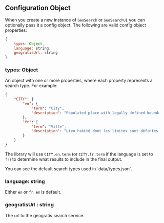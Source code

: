## Configuration Object

When you create a new instance of `GeoSearch` or `GeoSearchUI` you can optionally pass it a config object. The following are valid config object properties:

```js
{
    types: Object,
    language: string,
    geogratisUrl: string
}
```

### types: Object

An object with one or more properties, where each property represents a search type. For example:

```json
{
    "CITY": {
        "en": {
            "term": "City",
            "description": "Populated place with legally defined boundaries, usually incorporated under a provincial or territorial Municipal Act and being the highest level of municipal incorporation."
        },
        "fr": {
            "term": "Ville",
            "description": "Lieu habité dont les limites sont définies par la loi, habituellement constitué en vertu de la Loi sur les municipalités de la province ou du territoire et constituant le niveau le plus élevé de constitution municipale."
        }
    }
}
```

The library will use `CITY.en.term` (or `CITY.fr.term` if the language is set to `fr`) to determine what results to include in the final output.


<p class="tip">
    You can see the default search types used in `data/types.json`.
</p>
    
### language: string

Either `en` or `fr`. `en` is default.
    
    
### geogratisUrl : string

The url to the geogratis search service.
